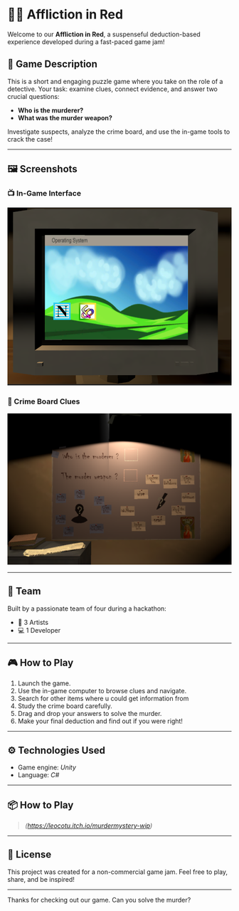 # 🕵️‍♀️ Affliction in Red

Welcome to our **Affliction in Red**, a suspenseful deduction-based experience developed during a fast-paced game jam!

## 🧩 Game Description

This is a short and engaging puzzle game where you take on the role of a detective. Your task: examine clues, connect evidence, and answer two crucial questions:

- **Who is the murderer?**
- **What was the murder weapon?**

Investigate suspects, analyze the crime board, and use the in-game tools to crack the case!

---

## 🖼️ Screenshots

### 📺 In-Game Interface
![In-Game Computer Interface](https://github.com/BradleyLauweres/GameJamFMX/blob/main/Assets/Images/c49b2d93-7202-4180-829e-fe33cf748365.png)

### 🧠 Crime Board Clues
![Crime Solving Board](https://github.com/BradleyLauweres/GameJamFMX/blob/main/Assets/Images/e59a196a-eab0-4a38-bad3-5cb0c4f0c36a.png)

---

## 👥 Team

Built by a passionate team of four during a hackathon:

- 🎨 3 Artists
- 💻 1 Developer

---

## 🎮 How to Play

1. Launch the game.
2. Use the in-game computer to browse clues and navigate.
3. Search for other items where u could get information from
3. Study the crime board carefully.
4. Drag and drop your answers to solve the murder.
5. Make your final deduction and find out if you were right!

---

## ⚙️ Technologies Used

- Game engine: *Unity*
- Language: *C#*

---

## 📦 How to Play

> *(https://leocotu.itch.io/murdermystery-wip)*

---

## 📜 License

This project was created for a non-commercial game jam. Feel free to play, share, and be inspired!

---

Thanks for checking out our game. Can you solve the murder?

